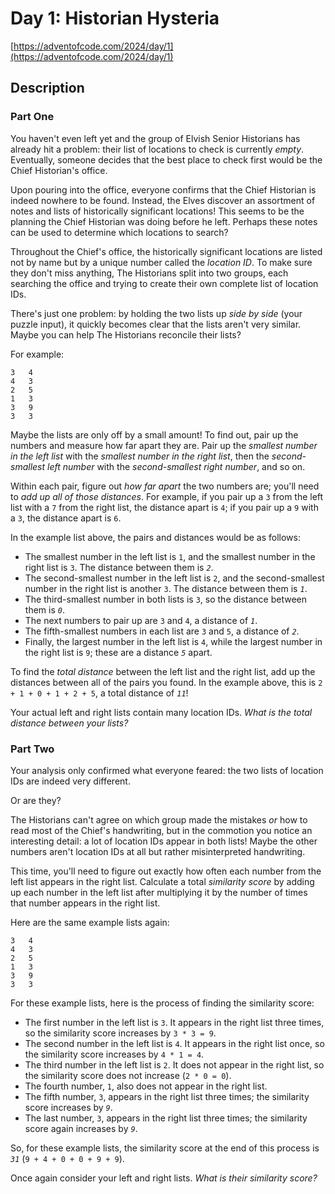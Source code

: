 # Day 1: Historian Hysteria

[https://adventofcode.com/2024/day/1](https://adventofcode.com/2024/day/1)

## Description

### Part One

You haven't even left yet and the group of Elvish Senior Historians has already hit a problem: their list of locations to check is currently _empty_. Eventually, someone decides that the best place to check first would be the Chief Historian's office.

Upon pouring into the office, everyone confirms that the Chief Historian is indeed nowhere to be found. Instead, the Elves discover an assortment of notes and lists of historically significant locations! This seems to be the planning the Chief Historian was doing before he left. Perhaps these notes can be used to determine which locations to search?

Throughout the Chief's office, the historically significant locations are listed not by name but by a unique number called the _location ID_. To make sure they don't miss anything, The Historians split into two groups, each searching the office and trying to create their own complete list of location IDs.

There's just one problem: by holding the two lists up _side by side_ (your puzzle input), it quickly becomes clear that the lists aren't very similar. Maybe you can help The Historians reconcile their lists?

For example:

    3   4
    4   3
    2   5
    1   3
    3   9
    3   3


Maybe the lists are only off by a small amount! To find out, pair up the numbers and measure how far apart they are. Pair up the _smallest number in the left list_ with the _smallest number in the right list_, then the _second-smallest left number_ with the _second-smallest right number_, and so on.

Within each pair, figure out _how far apart_ the two numbers are; you'll need to _add up all of those distances_. For example, if you pair up a `3` from the left list with a `7` from the right list, the distance apart is `4`; if you pair up a `9` with a `3`, the distance apart is `6`.

In the example list above, the pairs and distances would be as follows:

*   The smallest number in the left list is `1`, and the smallest number in the right list is `3`. The distance between them is _`2`_.
*   The second-smallest number in the left list is `2`, and the second-smallest number in the right list is another `3`. The distance between them is _`1`_.
*   The third-smallest number in both lists is `3`, so the distance between them is _`0`_.
*   The next numbers to pair up are `3` and `4`, a distance of _`1`_.
*   The fifth-smallest numbers in each list are `3` and `5`, a distance of _`2`_.
*   Finally, the largest number in the left list is `4`, while the largest number in the right list is `9`; these are a distance _`5`_ apart.

To find the _total distance_ between the left list and the right list, add up the distances between all of the pairs you found. In the example above, this is `2 + 1 + 0 + 1 + 2 + 5`, a total distance of _`11`_!

Your actual left and right lists contain many location IDs. _What is the total distance between your lists?_

### Part Two

Your analysis only confirmed what everyone feared: the two lists of location IDs are indeed very different.

Or are they?

The Historians can't agree on which group made the mistakes _or_ how to read most of the Chief's handwriting, but in the commotion you notice an interesting detail: <span title="We were THIS close to summoning the Alot of Location IDs!">a lot</span> of location IDs appear in both lists! Maybe the other numbers aren't location IDs at all but rather misinterpreted handwriting.

This time, you'll need to figure out exactly how often each number from the left list appears in the right list. Calculate a total _similarity score_ by adding up each number in the left list after multiplying it by the number of times that number appears in the right list.

Here are the same example lists again:

    3   4
    4   3
    2   5
    1   3
    3   9
    3   3


For these example lists, here is the process of finding the similarity score:

*   The first number in the left list is `3`. It appears in the right list three times, so the similarity score increases by `3 * 3 = 9`.
*   The second number in the left list is `4`. It appears in the right list once, so the similarity score increases by `4 * 1 = 4`.
*   The third number in the left list is `2`. It does not appear in the right list, so the similarity score does not increase (`2 * 0 = 0`).
*   The fourth number, `1`, also does not appear in the right list.
*   The fifth number, `3`, appears in the right list three times; the similarity score increases by _`9`_.
*   The last number, `3`, appears in the right list three times; the similarity score again increases by _`9`_.

So, for these example lists, the similarity score at the end of this process is _`31`_ (`9 + 4 + 0 + 0 + 9 + 9`).

Once again consider your left and right lists. _What is their similarity score?_
